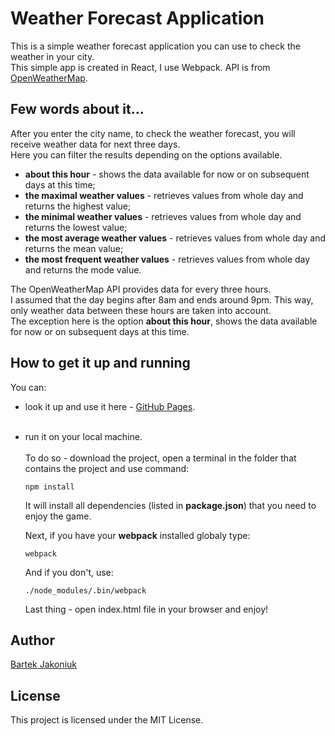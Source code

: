 # Weather Forecast Application

This is a simple weather forecast application you can use to check the weather in your city.<br />
This simple app is created in React, I use Webpack.
API is from [OpenWeatherMap](https://openweathermap.org/).

## Few words about it...
After you enter the city name, to check the weather forecast, you will receive weather data for next three days.<br />
Here you can filter the results depending on the options available.<br />
* **about this hour** - shows the data available for now or on subsequent days at this time;<br />
* **the maximal weather values** - retrieves values from whole day and returns the highest value;<br />
* **the minimal weather values** - retrieves values from whole day and returns the lowest value;<br />
* **the most average weather values** - retrieves values from whole day and returns the mean value;<br />
* **the most frequent weather values** - retrieves values from whole day and returns the mode value.<br />

The OpenWeatherMap API provides data for every three hours.<br />
I assumed that the day begins after 8am and ends around 9pm. This way, only weather data between these hours are taken into account.<br />
The exception here is the option **about this hour**, shows the data available for now or on subsequent days at this time.<br />

## How to get it up and running

You can:
* look it up and use it here - [GitHub Pages](https://bajako.github.io/weather_forecast_app/). <br /><br />
* run it on your local machine.<br /><br />
  To do so - download the project, open a terminal in the folder that contains the project and use command:
  ```
  npm install
  ```
  It will install all dependencies (listed in **package.json**) that you need to enjoy the game.
  
  Next, if you have your **webpack** installed globaly type:
  ```
  webpack
  ```
  And if you don't, use:
  ```
  ./node_modules/.bin/webpack
  ```
  Last thing - open index.html file in your browser and enjoy! 
  
 ## Author
 [Bartek Jakoniuk](https://github.com/bajako)
 
 ## License
 This project is licensed under the MIT License.
 
 

